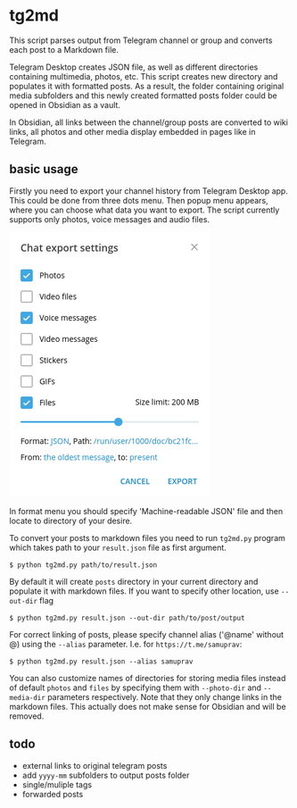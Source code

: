 # tg2md

This script parses output from Telegram channel or group and converts each post to
a Markdown file.

Telegram Desktop creates JSON file, as well as different directories containing
multimedia, photos, etc. This script creates new directory and populates it with
formatted posts. As a result, the folder containing original media subfolders
and this newly created formatted posts folder could be opened in Obsidian as a vault.

In Obsidian, all links between the channel/group posts are converted to wiki links,
all photos and other media display embedded in pages like in Telegram.

## basic usage

Firstly you need to export your channel history from Telegram Desktop app.
This could be done from three dots menu. Then popup menu appears, where
you can choose what data you want to export. The script currently supports
only photos, voice messages and audio files.

![tg-export](docs/tg-export.png)

In format menu you should specify 'Machine-readable JSON' file and then
locate to directory of your desire.

To convert your posts to markdown files you need to run `tg2md.py` program
which takes path to your `result.json` file as first argument.

```console
$ python tg2md.py path/to/result.json
```

By default it will create `posts` directory in your current directory
and populate it with markdown files. If you want to specify other location,
use `--out-dir` flag

```console
$ python tg2md.py result.json --out-dir path/to/post/output
```

For correct linking of posts, please specify channel alias ('@name' without @)
using the `--alias` parameter. I.e. for `https://t.me/samuprav`:

```console
$ python tg2md.py result.json --alias samuprav
```

You can also customize names of directories for storing media files instead
of default `photos` and `files` by specifying them with `--photo-dir` and
`--media-dir` parameters respectively. Note that they only change links in the
markdown files. This actually does not make sense for Obsidian and will be removed.

## todo

- external links to original telegram posts
- add `yyyy-mm` subfolders to output posts folder
- single/muliple tags
- forwarded posts
